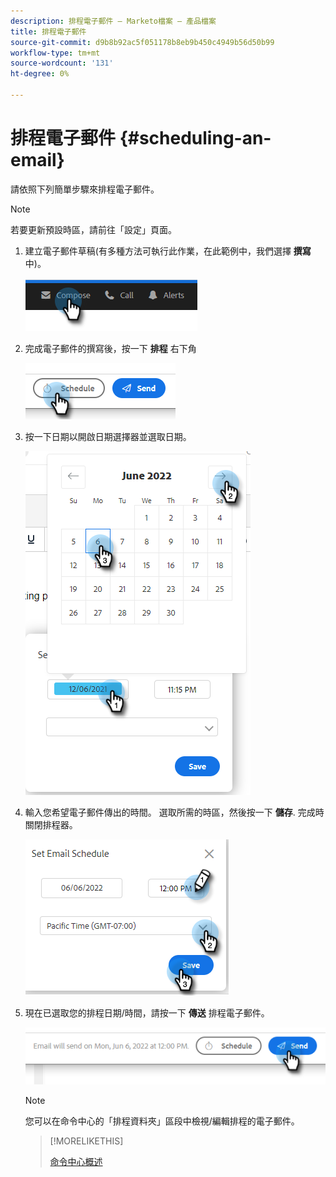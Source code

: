 ```yaml
---
description: 排程電子郵件 — Marketo檔案 — 產品檔案
title: 排程電子郵件
source-git-commit: d9b8b92ac5f051178b8eb9b450c4949b56d50b99
workflow-type: tm+mt
source-wordcount: '131'
ht-degree: 0%

---
```


# 排程電子郵件 {#scheduling-an-email}

請依照下列簡單步驟來排程電子郵件。

>[!NOTE]
>
>若要更新預設時區，請前往「設定」頁面。

1. 建立電子郵件草稿(有多種方法可執行此作業，在此範例中，我們選擇 **撰寫** 中)。

   ![](assets/scheduling-an-email-1.png)

1. 完成電子郵件的撰寫後，按一下 **排程** 右下角

   ![](assets/scheduling-an-email-2.png)

1. 按一下日期以開啟日期選擇器並選取日期。

   ![](assets/scheduling-an-email-3.png)

1. 輸入您希望電子郵件傳出的時間。 選取所需的時區，然後按一下 **儲存**. 完成時關閉排程器。

   ![](assets/scheduling-an-email-4.png)

1. 現在已選取您的排程日期/時間，請按一下 **傳送** 排程電子郵件。

   ![](assets/scheduling-an-email-5.png)

   >[!NOTE]
   >
   >您可以在命令中心的「排程資料夾」區段中檢視/編輯排程的電子郵件。

   >[!MORELIKETHIS]
   >
   >[命令中心概述](/help/marketo/product-docs/marketo-sales-insight/actions/email/command-center/command-center-overview.md)
